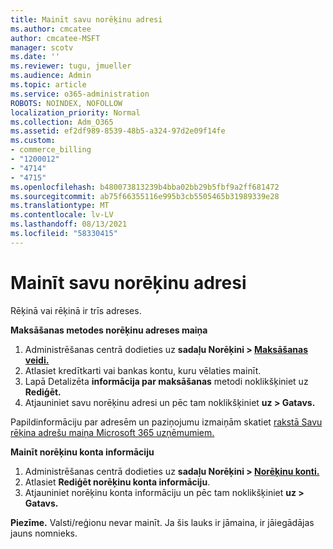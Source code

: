 ```yaml
---
title: Mainīt savu norēķinu adresi
ms.author: cmcatee
author: cmcatee-MSFT
manager: scotv
ms.date: ''
ms.reviewer: tugu, jmueller
ms.audience: Admin
ms.topic: article
ms.service: o365-administration
ROBOTS: NOINDEX, NOFOLLOW
localization_priority: Normal
ms.collection: Adm_O365
ms.assetid: ef2df989-8539-48b5-a324-97d2e09f14fe
ms.custom:
- commerce_billing
- "1200012"
- "4714"
- "4715"
ms.openlocfilehash: b480073813239b4bba02bb29b5fbf9a2ff681472
ms.sourcegitcommit: ab75f66355116e995b3cb5505465b31989339e28
ms.translationtype: MT
ms.contentlocale: lv-LV
ms.lasthandoff: 08/13/2021
ms.locfileid: "58330415"
---
```

# <a name="change-your-billing-address"></a>Mainīt savu norēķinu adresi

Rēķinā vai rēķinā ir trīs adreses.

**Maksāšanas metodes norēķinu adreses maiņa**

1. Administrēšanas centrā dodieties uz **sadaļu Norēķini > [Maksāšanas veidi.](https://go.microsoft.com/fwlink/p/?linkid=2018806)**
2. Atlasiet kredītkarti vai bankas kontu, kuru vēlaties mainīt.
3. Lapā Detalizēta **informācija par maksāšanas** metodi noklikšķiniet uz **Rediģēt.**
4. Atjauniniet savu norēķinu adresi un pēc tam noklikšķiniet **uz > Gatavs.**

Papildinformāciju par adresēm un paziņojumu izmaiņām skatiet [rakstā Savu rēķina adrešu maiņa Microsoft 365 uzņēmumiem.](https://docs.microsoft.com/microsoft-365/commerce/billing-and-payments/change-your-billing-addresses)

**Mainīt norēķinu konta informāciju**

1. Administrēšanas centrā dodieties uz **sadaļu Norēķini > [Norēķinu konti.](https://admin.microsoft.com/Adminportal/Home?source=applauncher#/BillingAccounts/billing-accounts)**
2. Atlasiet **Rediģēt norēķinu konta informāciju**.
3. Atjauniniet norēķinu konta informāciju un pēc tam noklikšķiniet **uz > Gatavs.**

**Piezīme.** Valsti/reģionu nevar mainīt. Ja šis lauks ir jāmaina, ir jāiegādājas jauns nomnieks.
